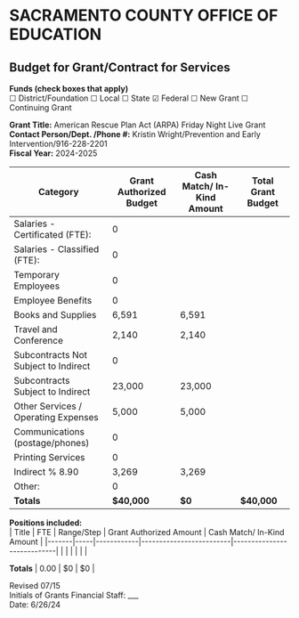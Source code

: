 <!-- Page 1 -->
# SACRAMENTO COUNTY OFFICE OF EDUCATION
## Budget for Grant/Contract for Services

**Funds (check boxes that apply)**  
☐ District/Foundation ☐ Local ☐ State ☑ Federal ☐ New Grant ☐ Continuing Grant  

**Grant Title:** American Rescue Plan Act (ARPA) Friday Night Live Grant  
**Contact Person/Dept. /Phone #:** Kristin Wright/Prevention and Early Intervention/916-228-2201  
**Fiscal Year:** 2024-2025  

| Category                                   | Grant Authorized Budget | Cash Match/ In-Kind Amount | Total Grant Budget |
|--------------------------------------------|-------------------------|----------------------------|--------------------|
| Salaries - Certificated (FTE):            | 0                       |                            |                    |
| Salaries - Classified (FTE):               | 0                       |                            |                    |
| Temporary Employees                        | 0                       |                            |                    |
| Employee Benefits                          | 0                       |                            |                    |
| Books and Supplies                         | 6,591                   | 6,591                      |                    |
| Travel and Conference                      | 2,140                   | 2,140                      |                    |
| Subcontracts Not Subject to Indirect       | 0                       |                            |                    |
| Subcontracts Subject to Indirect           | 23,000                  | 23,000                     |                    |
| Other Services / Operating Expenses        | 5,000                   | 5,000                      |                    |
| Communications (postage/phones)           | 0                       |                            |                    |
| Printing Services                          | 0                       |                            |                    |
| Indirect % 8.90                           | 3,269                   | 3,269                      |                    |
| Other:                                     | 0                       |                            |                    |
| **Totals**                                 | **$40,000**            | **$0**                     | **$40,000**        |

**Positions included:**  
| Title | FTE | Range/Step | Grant Authorized Amount | Cash Match/ In-Kind Amount |
|-------|-----|------------|-------------------------|----------------------------|
|       |     |            |                         |                            |

**Totals**                                   | 0.00                    | $0                         | $0                    |

Revised 07/15  
Initials of Grants Financial Staff: ___  
Date: 6/26/24  
